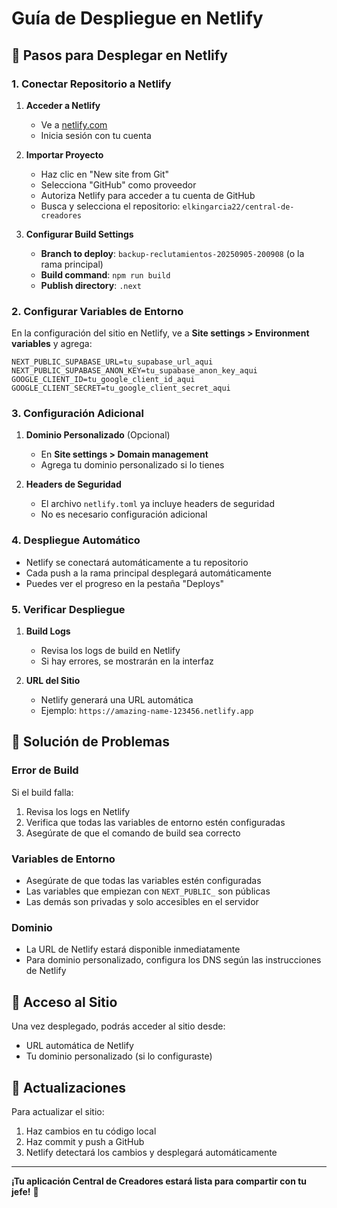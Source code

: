 # Guía de Despliegue en Netlify

## 🚀 Pasos para Desplegar en Netlify

### 1. Conectar Repositorio a Netlify

1. **Acceder a Netlify**
   - Ve a [netlify.com](https://netlify.com)
   - Inicia sesión con tu cuenta

2. **Importar Proyecto**
   - Haz clic en "New site from Git"
   - Selecciona "GitHub" como proveedor
   - Autoriza Netlify para acceder a tu cuenta de GitHub
   - Busca y selecciona el repositorio: `elkingarcia22/central-de-creadores`

3. **Configurar Build Settings**
   - **Branch to deploy**: `backup-reclutamientos-20250905-200908` (o la rama principal)
   - **Build command**: `npm run build`
   - **Publish directory**: `.next`

### 2. Configurar Variables de Entorno

En la configuración del sitio en Netlify, ve a **Site settings > Environment variables** y agrega:

```env
NEXT_PUBLIC_SUPABASE_URL=tu_supabase_url_aqui
NEXT_PUBLIC_SUPABASE_ANON_KEY=tu_supabase_anon_key_aqui
GOOGLE_CLIENT_ID=tu_google_client_id_aqui
GOOGLE_CLIENT_SECRET=tu_google_client_secret_aqui
```

### 3. Configuración Adicional

1. **Dominio Personalizado** (Opcional)
   - En **Site settings > Domain management**
   - Agrega tu dominio personalizado si lo tienes

2. **Headers de Seguridad**
   - El archivo `netlify.toml` ya incluye headers de seguridad
   - No es necesario configuración adicional

### 4. Despliegue Automático

- Netlify se conectará automáticamente a tu repositorio
- Cada push a la rama principal desplegará automáticamente
- Puedes ver el progreso en la pestaña "Deploys"

### 5. Verificar Despliegue

1. **Build Logs**
   - Revisa los logs de build en Netlify
   - Si hay errores, se mostrarán en la interfaz

2. **URL del Sitio**
   - Netlify generará una URL automática
   - Ejemplo: `https://amazing-name-123456.netlify.app`

## 🔧 Solución de Problemas

### Error de Build
Si el build falla:
1. Revisa los logs en Netlify
2. Verifica que todas las variables de entorno estén configuradas
3. Asegúrate de que el comando de build sea correcto

### Variables de Entorno
- Asegúrate de que todas las variables estén configuradas
- Las variables que empiezan con `NEXT_PUBLIC_` son públicas
- Las demás son privadas y solo accesibles en el servidor

### Dominio
- La URL de Netlify estará disponible inmediatamente
- Para dominio personalizado, configura los DNS según las instrucciones de Netlify

## 📱 Acceso al Sitio

Una vez desplegado, podrás acceder al sitio desde:
- URL automática de Netlify
- Tu dominio personalizado (si lo configuraste)

## 🔄 Actualizaciones

Para actualizar el sitio:
1. Haz cambios en tu código local
2. Haz commit y push a GitHub
3. Netlify detectará los cambios y desplegará automáticamente

---

**¡Tu aplicación Central de Creadores estará lista para compartir con tu jefe!** 🎉
